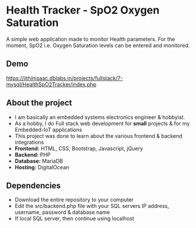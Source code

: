 # Health Tracker - SpO2 Oxygen Saturation

A simple web application made to monitor Health parameters. For the moment, SpO2 i.e. Oxygen Saturation levels can be entered and monitored.

## Demo
https://jithinisaac.dblabs.in/projects/fullstack/7-mysql/HealthSpO2Tracker/index.php

## About the project

- I am basically an embedded systems electronics engineer & hobbyist.  
- As a hobby, I do Full stack web development for **small** projects & for my Embedded-IoT applications 
- This project was done to learn about the various frontend & backend integrations
- **Frontend:** HTML, CSS, Bootstrap, Javascript, jQuery
- **Backend:** PHP 
- **Database:** MariaDB
- **Hosting:** DigitalOcean

## Dependencies

- Download the entire repository to your computer 
- Edit the src/backend.php file with your SQL servers IP address, username, password & database name
- If local SQL server, then continue using localhost




